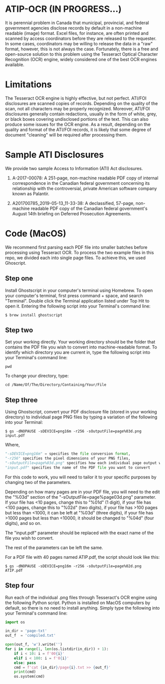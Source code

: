 # ATIP-OCR (IN PROGRESS...)
It is perennial problem in Canada that municipal, provincial, and federal government agencies disclose records by default in a non-machine readable (image) format. Excel files, for instance, are often printed and scanned by access coordinators before they are released to the requester. In some cases, coordinators may be willing to release the data in a "raw" format, however, this is not always the case. Fortunately, there is a free and open-source solution to this problem using the Tesseract Optical Character Recognition (OCR) engine, widely considered one of the best OCR engines available.

# Limitations
The Tesseract OCR engine is highly effective, but not perfect. ATI/FOI disclosures are scanned copies of records. Depending on the quality of the scan, not all characters may be properly recognized. Moreover, ATI/FOI disclosures generally contain redactions, usually in the form of white, grey, or black boxes covering undisclosed portions of the text. This can also produce some issues for the OCR engine. As a result, depending on the quality and format of the ATI/FOI records, it is likely that some degree of document "cleaning" will be required after processing them.

# Sample ATI Disclosures
We provide two sample Access to Information (ATI) Act disclosures. 

1. A-2017-00078: A 251-page, non-machine readable PDF copy of internal correspondence in the Canadian federal government concerning its relationship with the controversial, private American software company known as Palantir.

2. A201700785_2019-05-13_11-33-38: A declassified, 57-page, non-machine readable PDF copy of the Canadian federal government's August 14th briefing on Deferred Prosecution Agreements.

# Code (MacOS)

We recommend first parsing each PDF file into smaller batches before processing using Tesseract OCR. To process the two example files in this repo, we divided each into single page files. To achieve this, we used Ghoscript.

## Step one
Install Ghostscript in your computer's terminal using Homebrew. To open your computer's terminal, first press command + space, and search "Terminal". Double click the Terminal application listed under Top Hit to open it. Entering the following script into your Terminal's command line:
```
$ brew install ghostscript
```
## Step two
Set your working directly. Your working directory should be the folder that contains the PDF file you wish to convert into machine-readable format. To identify which directory you are current in, type the following script into your Terminal's command line: 
```
pwd
```
To change your directory, type:
```
cd /Name/Of/The/Directory/Containing/Your/File
```

## Step three
Using Ghostscript, convert your PDF disclosure file (stored in your working directory) to individual page PNG files by typing a variation of the following into your Terminal:
```
$ gs -dNOPAUSE -sDEVICE=png16m -r256 -sOutputFile=page%03d.png input.pdf
```
Where,
```python
"-sDEVICE=png16m" = specifies the file conversion format, 
"-r256" specifies the pixel dimensions of your PNG files, 
"-sOutputFile=page%03d.png" specifies how each individual page output will be named on your local harddrive, and 
"input.pdf" specifies the name of the PDF file you want to convert
```
For this code to work, you will need to tailor it to your specific purposes by changing two of the parameters. 

Depending on how many pages are in your PDF file, you will need to the edit the "%03d" section of the "-sOutputFile=page%page03d.png" parameter.  If your file has <10 pages, change this to "%01d" (1 digit), if your file has <100 pages, change this to "%02d" (two digits), if your file has >100 pages but less than <1000, it can be left at "%03d" (three digits), if your file has >1000 pages but less than <10000, it should be changed to "%04d" (four digits), and so on. 

The "input.pdf" parameter should be replaced with the exact name of the file you wish to convert. 

The rest of the parameters can be left the same.

For a PDF file with 40 pages named ATIP.pdf, the script should look like this:
```
$ gs -dNOPAUSE -sDEVICE=png16m -r256 -sOutputFile=page%02d.png ATIP.pdf
```
## Step four
Run each of the individual .png files through Tesseract's OCR engine using the following Python script. Python is installed on MacOS computers by default, so there is no need to install anything. Simply type the following into your Terminal's command line:
```Python
import os

in_dir = 'page-txt'
out_f  = 'compiled.txt'

open(out_f, 'w').write('')
for i in range(1, len(os.listdir(in_dir)) + 1): 
	if i < 10: i = f'00{i}'
	elif i < 100: i = f'0{i}'
	else: pass
	cmd = f'cat {in_dir}/page{i}.txt >> {out_f}'
	print(cmd)
	os.system(cmd)
```
